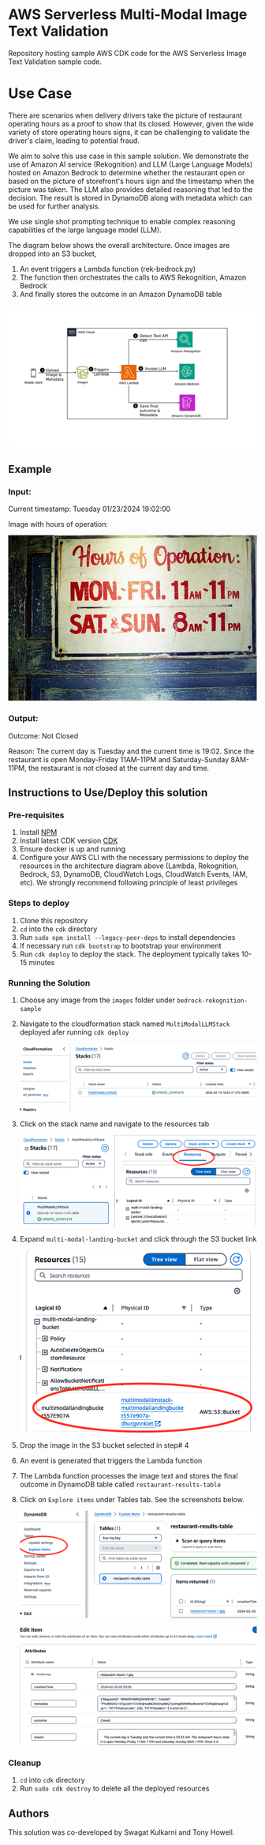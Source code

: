 # AWS Serverless Multi-Modal Image Text Validation
Repository hosting sample AWS CDK code for the AWS Serverless Image Text Validation sample code. 

# Use Case
There are scenarios when delivery drivers take the picture of restaurant operating hours as a proof to show that its closed. However, given the wide variety of store operating hours signs, it can be challenging to validate the driver's claim, leading to potential fraud.

We aim to solve this use case in this sample solution. We demonstrate the use of Amazon AI service (Rekognition) and LLM (Large Language Models) hosted on Amazon Bedrock to determine whether the restaurant open or based on the picture of storefront's hours sign and the timestamp when the picture was taken. The LLM also provides detailed reasoning that led to the decision. The result is stored in DynamoDB along with metadata which can be used for further analysis.

We use single shot prompting technique to enable complex reasoning capabilities of the large language model (LLM).

The diagram below shows the overall architecture. Once images are dropped into an S3 bucket,
1. An event triggers a Lambda function (rek-bedrock.py)
2. The function then orchestrates the calls to AWS Rekognition, Amazon Bedrock 
3. And finally stores the outcome in an Amazon DynamoDB table


![Architecture Diagram](./cdk/architecture.png)

## Example

### Input:
Current timestamp: Tuesday 01/23/2024 19:02:00

Image with hours of operation:

![Demo](./images/restaurant-hours-1.jpg)


### Output:
Outcome: Not Closed

Reason: The current day is Tuesday and the current time is 19:02. Since the restaurant is open Monday-Friday 11AM-11PM and Saturday-Sunday 8AM-11PM, the restaurant is not closed at the current day and time.   

## Instructions to Use/Deploy this solution 

### Pre-requisites
1. Install [NPM](https://docs.npmjs.com/downloading-and-installing-node-js-and-npm)
2. Install latest CDK version [CDK](https://docs.aws.amazon.com/cdk/v2/guide/getting_started.html)
3. Ensure docker is up and running
4. Configure your AWS CLI with the necessary permissions to deploy the resources in the architecture diagram above (Lambda, Rekognition, Bedrock, S3, DynamoDB, CloudWatch Logs, CloudWatch Events, IAM, etc). We strongly recommend following principle of least privileges


### Steps to deploy
1. Clone this repository
2. `cd` into the `cdk` directory
3. Run `sudo npm install --legacy-peer-deps` to install dependencies
4. If necessary  run `cdk bootstrap` to bootstrap your environment
5. Run `cdk deploy` to deploy the stack. The deployment typically takes 10-15 minutes

### Running the Solution

1. Choose any image from the `images` folder under `bedrock-rekognition-sample`
2. Navigate to the cloudformation stack named `MultiModalLLMStack` deployed afer running `cdk deploy`

   ![CloudFormationStack](./cdk/cloud-formation-stack.png)


3. Click on the stack name and navigate to the resources tab

   ![CloudFormationStackResources](./cdk/cloudformation-resources.png)

4. Expand `multi-modal-landing-bucket` and click through the S3 bucket link

   ![CloudFormationStackS3Bucket](./cdk/cloudformation-s3-bucket.png)


5. Drop the image in the S3 bucket selected in step# 4
6. An event is generated that triggers the Lambda function 
7. The Lambda function processes the image text and stores the final outcome in 
   DynamoDB table called `restaurant-results-table`
8. Click on `Explore items` under Tables tab. See the screenshots below.

   ![DynamoDBTable](./cdk/ddb-restaurant-explore.png)

   ![DynamoDBTable](./cdk/ddb-table-results.png)



### Cleanup

1. `cd` into `cdk` directory
2. Run `sudo cdk destroy` to delete all the deployed resources

## Authors

This solution was co-developed by Swagat Kulkarni and Tony Howell.


